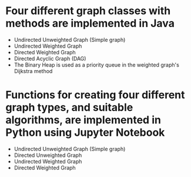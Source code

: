 # Four different graph classes with methods are implemented in Java
 - Undirected Unweighted Graph (Simple graph)
 - Undirected Weighted Graph
 - Directed Weighted Graph
 - Directed Acyclic Graph (DAG)
 - The Binary Heap is used as a priority queue in the weighted graph's Dijkstra method

 # Functions for creating four different graph types, and suitable algorithms, are implemented in Python using Jupyter Notebook
 - Undirected Unweighted Graph (Simple graph)
 - Directed Unweighted Graph
 - Undirected Weighted Graph
 - Directed Weighted Graph
